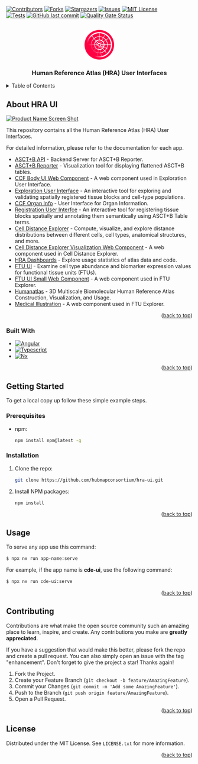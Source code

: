 <a id="readme-top"></a>

<!-- PROJECT SHIELDS -->
<!--
*** I'm using markdown "reference style" links for readability.
*** Reference links are enclosed in brackets [ ] instead of parentheses ( ).
*** See the bottom of this document for the declaration of the reference variables
*** for contributors-url, forks-url, etc. This is an optional, concise syntax you may use.
*** https://www.markdownguide.org/basic-syntax/#reference-style-links
-->

[![Contributors][contributors-shield]][contributors-url]
[![Forks][forks-shield]][forks-url]
[![Stargazers][stars-shield]][stars-url]
[![Issues][issues-shield]][issues-url]
[![MIT License][license-shield]][license-url]
<br>
[![Tests](https://github.com/hubmapconsortium/ccf-ui/actions/workflows/tests.yml/badge.svg?branch=develop)](https://github.com/hubmapconsortium/hra-ui/actions/workflows/ci.yml)
[![GitHub last commit](https://img.shields.io/github/last-commit/hubmapconsortium/hra-ui.svg)](https://github.com/hubmapconsortium/hra-ui/commits/develop)
[![Quality Gate Status](https://sonarcloud.io/api/project_badges/measure?project=hubmapconsortium_hra-ui&metric=alert_status)](https://sonarcloud.io/project/overview?id=hubmapconsortium_hra-ui)

<!-- PROJECT LOGO -->
<br />
<div align="center">
  <a href="https://github.com/hubmapconsortium/hra-ui">
    <img src="./apps/cde-ui/src/assets/logo/hra_small.svg" alt="Logo" width="80" height="80">
  </a>

  <h3 align="center">Human Reference Atlas (HRA) User Interfaces</h3>
</div>

<!-- TABLE OF CONTENTS -->
<details>
  <summary>Table of Contents</summary>
  <ol>
    <li>
      <a href="#about-hra-ui">About HRA UI</a>
      <ul>
        <li><a href="#built-with">Built With</a></li>
      </ul>
    </li>
    <li>
      <a href="#getting-started">Getting Started</a>
      <ul>
        <li><a href="#prerequisites">Prerequisites</a></li>
        <li><a href="#installation">Installation</a></li>
      </ul>
    </li>
    <li><a href="#usage">Usage</a></li>
    <li><a href="#contributing">Contributing</a></li>
    <li><a href="#license">License</a></li>
  </ol>
</details>

<!-- ABOUT THE PROJECT -->

## About HRA UI

[![Product Name Screen Shot][product-screenshot]](https://apps.humanatlas.io/)

This repository contains all the Human Reference Atlas (HRA) User Interfaces.

For detailed information, please refer to the documentation for each app.

- [ASCT+B API](./apps/asctb-api/README.md) - Backend Server for ASCT+B Reporter.
- [ASCT+B Reporter](./apps/asctb-reporter/README.md) - Visualization tool for displaying flattened ASCT+B tables.
- [CCF Body UI Web Component](./apps/ccf-body-ui-wc/README.md) - A web component used in Exploration User Interface.
- [Exploration User Interface](./apps/ccf-eui/README.md) - An interactive tool for exploring and validating spatially registered tissue blocks and cell-type populations.
- [CCF Organ Info](./apps/ccf-organ-info/README.md) - User Interface for Organ Information.
- [Registration User Interfce](./apps/ccf-rui/README.md) - An interactive tool for registering tissue blocks spatially and annotating them semantically using ASCT+B Table terms.
- [Cell Distance Explorer](./apps/cde-ui/README.md) - Compute, visualize, and explore distance distributions between different cells, cell types, anatomical structures, and more.
- [Cell Distance Explorer Visualization Web Component](./apps/cde-visualization-wc/README.md) - A web component used in Cell Distance Explorer.
- [HRA Dashboards](./apps/dashboard-ui/README.md) - Explore usage statistics of atlas data and code.
- [FTU UI](./apps/ftu-ui/README.md) - Examine cell type abundance and biomarker expression values for functional tissue units (FTUs).
- [FTU UI Small Web Component](./apps/ftu-ui-small-wc/README.md) - A web component used in FTU Explorer.
- [Humanatlas](./apps/humanatlas.io/README.md) - 3D Multiscale Biomolecular Human Reference Atlas Construction, Visualization, and Usage.
- [Medical Illustration](./apps/medical-illustration/README.md) - A web component used in FTU Explorer.

<p align="right">(<a href="#readme-top">back to top</a>)</p>

### Built With

- [![Angular][Angular.io]][Angular-url]
- [![Typescript][Typescript.io]][Typescript-url]
- [![Nx][Nx.io]][Nx-url]

<p align="right">(<a href="#readme-top">back to top</a>)</p>

<!-- GETTING STARTED -->

## Getting Started

To get a local copy up follow these simple example steps.

### Prerequisites

- npm:
  ```sh
  npm install npm@latest -g
  ```

### Installation

1. Clone the repo:
   ```sh
   git clone https://github.com/hubmapconsortium/hra-ui.git
   ```
2. Install NPM packages:
   ```sh
   npm install
   ```

<p align="right">(<a href="#readme-top">back to top</a>)</p>

<!-- USAGE EXAMPLES -->

## Usage

To serve any app use this command:

```sh
$ npx nx run app-name:serve
```

For example, if the app name is **cde-ui**, use the following command:

```sh
$ npx nx run cde-ui:serve
```

<p align="right">(<a href="#readme-top">back to top</a>)</p>

<!-- CONTRIBUTING -->

## Contributing

Contributions are what make the open source community such an amazing place to learn, inspire, and create. Any contributions you make are **greatly appreciated**.

If you have a suggestion that would make this better, please fork the repo and create a pull request. You can also simply open an issue with the tag "enhancement".
Don't forget to give the project a star! Thanks again!

1. Fork the Project.
2. Create your Feature Branch (`git checkout -b feature/AmazingFeature`).
3. Commit your Changes (`git commit -m 'Add some AmazingFeature'`).
4. Push to the Branch (`git push origin feature/AmazingFeature`).
5. Open a Pull Request.

<p align="right">(<a href="#readme-top">back to top</a>)</p>

<!-- LICENSE -->

## License

Distributed under the MIT License. See `LICENSE.txt` for more information.

<p align="right">(<a href="#readme-top">back to top</a>)</p>

<!-- MARKDOWN LINKS & IMAGES -->
<!-- https://www.markdownguide.org/basic-syntax/#reference-style-links -->

[contributors-shield]: https://img.shields.io/github/contributors/hubmapconsortium/hra-ui?style=for-the-badge
[contributors-url]: https://github.com/hubmapconsortium/hra-ui/graphs/contributors
[forks-shield]: https://img.shields.io/github/forks/hubmapconsortium/hra-ui?style=for-the-badge
[forks-url]: https://github.com/hubmapconsortium/hra-ui/network/members
[stars-shield]: https://img.shields.io/github/stars/hubmapconsortium/hra-ui?style=for-the-badge
[stars-url]: https://github.com/hubmapconsortium/hra-ui/stargazers
[issues-shield]: https://img.shields.io/github/issues/hubmapconsortium/hra-ui?style=for-the-badge
[issues-url]: https://github.com/hubmapconsortium/hra-ui/issues
[license-shield]: https://img.shields.io/github/license/hubmapconsortium/hra-ui?style=for-the-badge
[license-url]: https://github.com/hubmapconsortium/hra-ui/blob/main/LICENSE
[product-screenshot]: images/screenshot.png
[Angular.io]: https://img.shields.io/badge/Angular-DD0031?style=for-the-badge&logo=angular&logoColor=white
[Angular-url]: https://angular.io/
[Typescript.io]: https://shields.io/badge/TypeScript-3178C6?logo=TypeScript&logoColor=FFF&style=for-the-badge&logoSize=amg
[Typescript-url]: https://www.typescriptlang.org/
[Nx.io]: https://img.shields.io/badge/nx-logo?style=for-the-badge&logo=nx&logoColor=white&labelColor=black&color=black
[Nx-url]: https://nx.dev/
